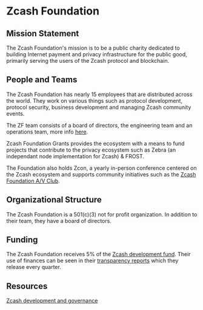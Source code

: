 # Zcash Foundation

## Mission Statement

The Zcash Foundation's mission is to be a public charity dedicated to building Internet payment and privacy infrastructure for the public good, primarily serving the users of the Zcash protocol and blockchain.


## People and Teams

The Zcash Foundation has nearly 15 employees that are distributed across the world. They work on various things such as protocol development, protocol security, business development and managing Zcash community events. 

The ZF team consists of a board of directors, the engineering team and an operations team, more info [here](https://zfnd.org/about/).

Zcash Foundation Grants provides the ecosystem with a means to fund projects that contribute to the privacy ecosystem such as Zebra (an independant node implementation for Zcash) & FROST. 

The Foundation also holds Zcon, a yearly in-person conference centered on the Zcash ecosystem and supports community initiatives such as the [Zcash Foundation A/V Club](https://discord.gg/WGEVenUq).


## Organizational Structure

The Zcash Foundation is a 501(c)(3) not for profit organization. In addition to their team, they have a board of directors.

## Funding

The Zcash Foundation receives 5% of the [Zcash development fund](https://zips.z.cash/zip-1014). Their use of finances can be seen in their [transparency reports](https://electriccoin.co/blog/ecc-transparency-report-for-q3-2022/) which they release every quarter.

## Resources

[Zcash development and governance](https://z.cash/zcash-development-and-governance/)
